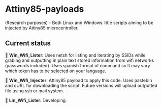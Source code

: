 # Attiny85-payloads
(Research purposes) - Both Linux and Windows little scripts aiming to be injected by Attiny85 microcontroller. 

## Current status

:anger: **Win_Wifi_Lister**: Uses netsh for listing and iterating by SSIDs while grabing and outputting in plain text stored information from wifi networks (passwords included). Uses spanish format of command so It may vary which token has to be selected on your language.

:anger: **Win_Wifi_Injecter**: Attiny85 payload to apply this code. Uses pastebin and cURL for downloading the script. Future versions will upload outputted file using ssh or mail system.

:anger: **Lin_Wifi_Lister**: Developing.
